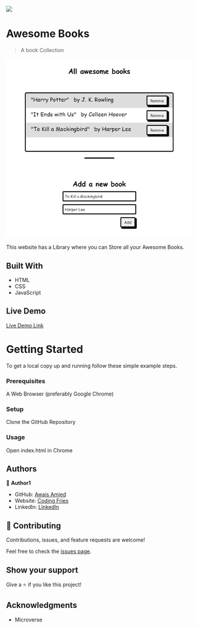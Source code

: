 ![](https://img.shields.io/badge/Microverse-blueviolet)

# Awesome Books

> A book Collection

![screenshot](images/app_screenshot.png)

This website has a Library where you can Store all your Awesome Books.

## Built With

- HTML
- CSS
- JavaScript

## Live Demo

[Live Demo Link](https://awais-amjed.github.io/Awesome-Books-ES6/)

# Getting Started

To get a local copy up and running follow these simple example steps.

### Prerequisites

A Web Browser (preferably Google Chrome)

### Setup

Clone the GitHub Repository

### Usage

Open index.html in Chrome

## Authors

👤 **Author1**

- GitHub: [Awais Amjed](https://github.com/awais-amjed)
- Website: [Coding Fries](https://codingfries.com)
- LinkedIn: [LinkedIn](https://www.linkedin.com/in/awais-amjed)

## 🤝 Contributing

Contributions, issues, and feature requests are welcome!

Feel free to check the [issues page](../../issues/).

## Show your support

Give a ⭐️ if you like this project!

## Acknowledgments

- Microverse

